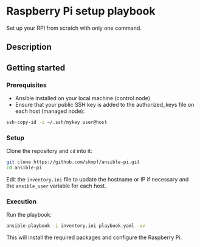 # Raspberry Pi setup playbook

Set up your RPI from scratch with only one command.

## Description

## Getting started

### Prerequisites

- Ansible installed on your local machine (control node)
- Ensure that your public SSH key is added to the authorized_keys file on each host (managed node):

```bash
ssh-copy-id -i ~/.ssh/mykey user@host
```

### Setup

Clone the repository and `cd` into it:

```bash
git clone https://github.com/skmpf/ansible-pi.git
cd ansible-pi
```

Edit the `inventory.ini` file to update the hostname or IP if necessary and the `ansible_user` variable for each host.

### Execution

Run the playbook:

```bash
ansible-playbook -i inventory.ini playbook.yaml -vv
```

This will install the required packages and configure the Raspberry Pi.
